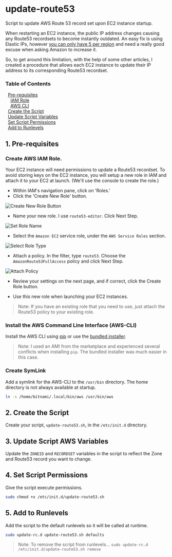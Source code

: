 update-route53
======
Script to update AWS Route 53 record set upon EC2 instance startup.

When restarting an EC2 instance, the public IP address changes causing any Route53 recordsets to become instantly outdated. An easy fix is using Elastic IPs, however [you can only have 5 per region](http://docs.aws.amazon.com/AWSEC2/latest/UserGuide/elastic-ip-addresses-eip.html#using-instance-addressing-limit) and need a really good excuse when asking Amazon to increase it.

So, to get around this limitation, with the help of some other articles, I created a procedure that allows each EC2 instance to update their IP address to its corresponding Route53 recordset.
 
### Table of Contents
&nbsp;&nbsp;[Pre-requisites](#1-pre-requisites)  
&nbsp;&nbsp;&nbsp;&nbsp;[IAM Role](#create-aws-iam-role)  
&nbsp;&nbsp;&nbsp;&nbsp;[AWS CLI](#install-the-aws-command-line-interface-aws-cli)  
&nbsp;&nbsp;[Create the Script](#2-create-the-script)  
&nbsp;&nbsp;[Update Script Variables](#3-update-script-aws-variables)  
&nbsp;&nbsp;[Set Script Permissions](#4-set-script-permissions)  
&nbsp;&nbsp;[Add to Runlevels](#5-add-to-runlevels)  


## 1. Pre-requisites

###  Create AWS IAM Role.
Your EC2 instance will need permissions to update a Route53 recordset. To avoid storing keys on the EC2 instance, you will setup a new role in IAM and attach it to your EC2 at launch. (We'll use  the console to create the role.)

  * Within IAM's navigation pane, click on 'Roles.'
  * Click the 'Create New Role' button.
  
![Create New Role Button](/../readme-images/images/1-create-new-role.png?raw=true "Create New Role")

  * Name your new role. I use `route53-editor`. Click Next Step.
  
![Set Role Name](/../readme-images/images/2-set-role-name.png?raw=true "Set Role Name")

  * Select the `Amazon EC2` service role, under the `AWS Service Roles` section.
  
![Select Role Type](/../readme-images/images/3-select-role-type.png?raw=true "Select Role Type")

  * Attach a policy. In the filter, type `route53`. Choose the `AmazonRoute53FullAccess` policy and click Next Step.
  
![Attach Policy](/../readme-images/images/4-attach-policy.png?raw=true "Attach Policy")

  * Review your settings on the next page, and if correct, click the Create Role button.
  
  * Use this new role when launching your EC2 instances. 
  >Note: If you have an existing role that you need to use, just attach the Route53 policy to your existing role.

### Install the AWS Command Line Interface (AWS-CLI)
Install the AWS CLI using [pip](http://docs.aws.amazon.com/cli/latest/userguide/awscli-install-linux.html) or use the [bundled installer](http://docs.aws.amazon.com/cli/latest/userguide/awscli-install-bundle.html).

>Note: I used an AMI from the marketplace and experienced several conflicts when installing `pip`. The bundled installer was much easier in this case.


### Create SymLink
Add a symlink for the AWS-CLI to the `/usr/bin` directory. The home directory is not always available at startup.
```bash
ln -s /home/bitnami/.local/bin/aws /usr/bin/aws
```

## 2. Create the Script
Create your script, `update-route53.sh`, in the `/etc/init.d` directory.

## 3. Update Script AWS Variables
Update the `ZONEID` and `RECORDSET` variables in the script to reflect the Zone and Route53 record you want to change.

## 4. Set Script Permissions
Give the script execute permissions.
```bash
sudo chmod +x /etc/init.d/update-route53.sh
```

## 5. Add to Runlevels
Add the script to the default runlevels so it will be called at runtime.
```bash
sudo update-rc.d update-route53.sh defaults
```
>Note: To remove the script from runlevels...
>```sudo update-rc.d /etc/init.d/update-route53.sh remove```


